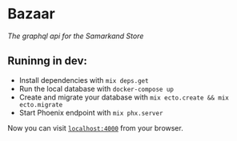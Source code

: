 # Bazaar

_The graphql api for the Samarkand Store_

## Runinng in dev:

* Install dependencies with `mix deps.get`
* Run the local database with `docker-compose up`
* Create and migrate your database with `mix ecto.create && mix ecto.migrate`
* Start Phoenix endpoint with `mix phx.server`

Now you can visit [`localhost:4000`](http://localhost:4000) from your browser.
